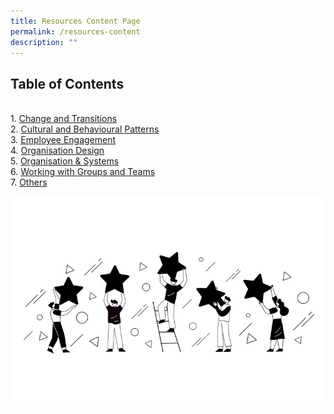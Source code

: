 ```yaml
---
title: Resources Content Page
permalink: /resources-content
description: ""
---
```

<h2>Table of Contents</h2>
<br>
1.  <a href="https://cscollege-test-staging.netlify.app/resources/change-and-transitions">Change and Transitions</a>
<br>
2. <a href="https://cscollege-test-staging.netlify.app/resources/cultural">Cultural and Behavioural Patterns</a>
<br>
3. <a href="https://cscollege-test-staging.netlify.app/resources/employee-engagement">Employee Engagement</a>
<br>
4. <a href= "https://cscollege-test-staging.netlify.app/resources/organisation-design">Organisation Design</a>
<br>
5. <a href="https://cscollege-test-staging.netlify.app/resources/organisation-and-systems">Organisation & Systems</a>
<br>
6. <a href="https://cscollege-test-staging.netlify.app/resources/working-with-groups-and-teams"> Working with Groups and Teams</a>
<br>
7. <a href="https://cscollege-test-staging.netlify.app/resources/others">Others</a>

![](/images/Unused%20Images/employee.jpg)